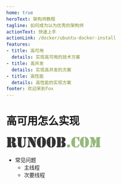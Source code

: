 ```yaml
---
home: true
heroText: 架构师教程
tagline: 如何成为以为优秀的架构师
actionText: 快速上手
actionLink: /docker/ubuntu-docker-install
features:
- title: 高可用
  details: 实现高可用的技术方案
- title: 高并发
  details: 实现高并发的方案
- title: 高性能
  details: 高性能的实现方案
footer: 欢迎来到fox
---
```


# 高可用怎么实现
![图片用法实例](./static/runoob-logo.png)
* 常见问题
  * 主线程
  * 次要线程
